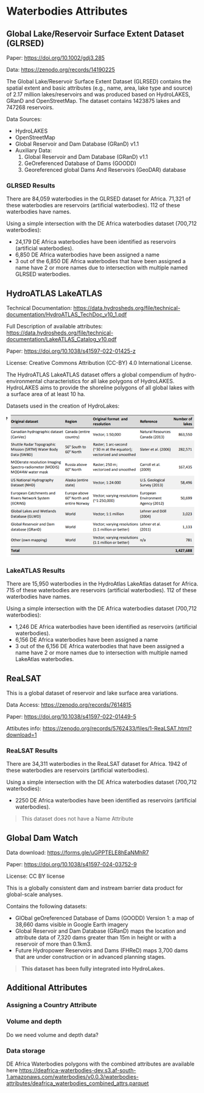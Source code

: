# Waterbodies Attributes

## Global Lake/Reservoir Surface Extent Dataset (GLRSED)

Paper: https://doi.org/10.1002/gdj3.285

Data: https://zenodo.org/records/14190225

The Global Lake/Reservoir Surface Extent Dataset (GLRSED) contains the spatial extent and basic attributes (e.g., name, area, lake type and source) of 2.17 million lakes/reservoirs and was produced based on HydroLAKES, GRanD and OpenStreetMap. The dataset contains 1423875 lakes and 747268 reservoirs.

Data Sources:

- HydroLAKES
- OpenStreetMap
- Global Reservoir and Dam Database (GRanD) v1.1
- Auxiliary Data:
    1. Global Reservoir and Dam Database (GRanD) v1.1
    2. GeOreferenced Database of Dams (GOODD)
    3. Georeferenced global Dams And Reservoirs (GeoDAR) database

### GLRSED Results

There are 84,059 waterbodies in the GLRSED dataset for Africa.
71,321 of these waterbodies are reservoirs (artificial waterbodies).
112 of these waterbodies have names.

Using a simple intersection with the DE Africa waterbodies dataset (700,712 waterbodies):

- 24,179 DE Africa waterbodies have been identified as reservoirs (artificial waterbodies).
- 6,850 DE Africa waterbodies have been assigned a name
- 3 out of the 6,850 DE Africa waterbodies that have been assigned a name have 2 or more names due to intersection with multiple named GLRSED waterbodies.

## HydroATLAS LakeATLAS

Technical Documentation: https://data.hydrosheds.org/file/technical-documentation/HydroATLAS_TechDoc_v10_1.pdf

Full Description of available attributes: https://data.hydrosheds.org/file/technical-documentation/LakeATLAS_Catalog_v10.pdf

Paper: https://doi.org/10.1038/s41597-022-01425-z

License: Creative Commons Attribution (CC-BY) 4.0 International License.

The HydroATLAS LakeATLAS dataset offers a global compendium of hydro-environmental characteristics for all lake polygons of HydroLAKES. HydroLAKES aims to provide the shoreline polygons of all global lakes with a surface area of at least 10 ha.

Datasets used in the creation of HydroLakes:

![alt text](docs/images/hydrolakes_data_sources.png)

### LakeATLAS Results

There are 15,950 waterbodies in the HydroAtlas LakeAtlas dataset for Africa.
715 of these waterbodies are reservoirs (artificial waterbodies).
112 of these waterbodies have names.

Using a simple intersection with the DE Africa waterbodies dataset (700,712 waterbodies):

- 1,246 DE Africa waterbodies have been identified as reservoirs (artificial waterbodies).
- 6,156 DE Africa waterbodies have been assigned a name
- 3 out of the 6,156 DE Africa waterbodies that have been assigned a name have 2 or more names due to intersection with multiple named LakeAtlas waterbodies.

## ReaLSAT

This is a global dataset of reservoir and lake surface area variations.

Data Access: https://zenodo.org/records/7614815

Paper: https://doi.org/10.1038/s41597-022-01449-5

Attibutes info: https://zenodo.org/records/5762433/files/1-ReaLSAT.html?download=1

### ReaLSAT Results

There are 34,311 waterbodies in the ReaLSAT dataset for Africa.
1942 of these waterbodies are reservoirs (artificial waterbodies).

Using a simple intersection with the DE Africa waterbodies dataset (700,712 waterbodies):

- 2250 DE Africa waterbodies have been identified as reservoirs (artificial waterbodies).

> This dataset does not have a Name Attribute

## Global Dam Watch

Data download: https://forms.gle/uGPPTELE8hEaNMhR7

Paper: https://doi.org/10.1038/s41597-024-03752-9

License:  CC BY license

This is a globally consistent dam and instream barrier data product for global-scale analyses.

Contains the following datasets:

- GlObal geOreferenced Database of Dams (GOODD) Version 1: a map of 38,660 dams visible in Google Earth imagery
- Global Reservoir and Dam Database (GRanD) maps the location and attribute data of 7,320 dams greater than 15m in height or with a reservoir of more than 0.1km3.
- Future Hydropower Reservoirs and Dams (FHReD) maps 3,700 dams that are
under construction or in advanced planning stages.

> **This dataset has been fully integrated into HydroLakes.**

## Additional Attributes

### Assigning a Country Attribute

### Volume and depth

Do we need volume and depth data? 

### Data storage

DE Africa Waterbodies polygons with the combined attributes are available here https://deafrica-waterbodies-dev.s3.af-south-1.amazonaws.com/waterbodies/v0.0.3/waterbodies-attributes/deafrica_waterbodies_combined_attrs.parquet
